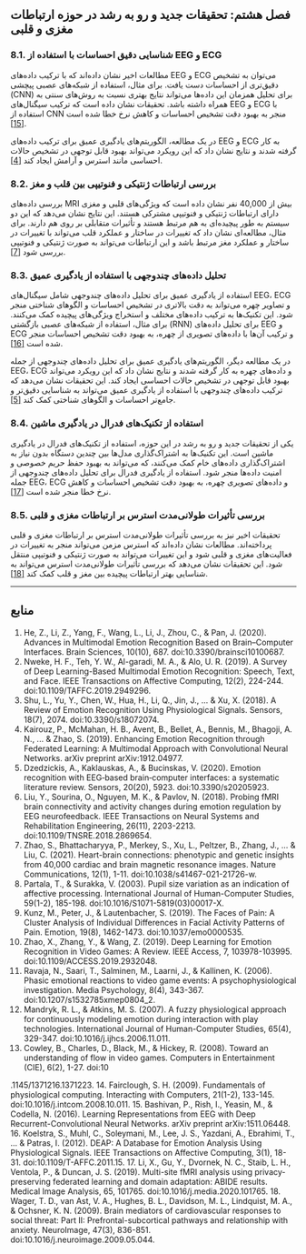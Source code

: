 ## فصل هشتم: تحقیقات جدید و رو به رشد در حوزه ارتباطات مغزی و قلبی

### 8.1. شناسایی دقیق احساسات با استفاده از EEG و ECG

مطالعات اخیر نشان داده‌اند که با ترکیب داده‌های EEG و ECG می‌توان به تشخیص دقیق‌تری از احساسات دست یافت. برای مثال، استفاده از شبکه‌های عصبی پیچشی (CNN) برای تحلیل همزمان این داده‌ها می‌تواند نتایج بهتری نسبت به روش‌های سنتی به همراه داشته باشد. تحقیقات نشان داده است که ترکیب سیگنال‌های EEG و ECG با استفاده از CNN منجر به بهبود دقت تشخیص احساسات و کاهش نرخ خطا شده است [[15]](#Learning-Representations-from-EEG-with-Deep-Recurrent-Convolutional-Neural-Networks).

در یک مطالعه، الگوریتم‌های یادگیری عمیق برای ترکیب داده‌های EEG و ECG به کار گرفته شدند و نتایج نشان داد که این رویکرد می‌تواند بهبود قابل توجهی در تشخیص حالات احساسی مانند استرس و آرامش ایجاد کند [[4]](#Enhancing-Emotion-Recognition-through-Federated-Learning:-A-Multimodal-Approach-with-Convolutional-Neural-Networks).

### 8.2. بررسی ارتباطات ژنتیکی و فنوتیپی بین قلب و مغز

بررسی داده‌های MRI بیش از 40,000 نفر نشان داده است که ویژگی‌های قلبی و مغزی دارای ارتباطات ژنتیکی و فنوتیپی مشترکی هستند. این نتایج نشان می‌دهد که این دو سیستم به طور پیچیده‌ای به هم مرتبط هستند و تأثیرات متقابلی بر روی هم دارند. برای مثال، مطالعه‌ای نشان داد که تغییرات در ساختار و عملکرد قلب می‌تواند با تغییرات در ساختار و عملکرد مغز مرتبط باشد و این ارتباطات می‌تواند به صورت ژنتیکی و فنوتیپی بررسی شود [[7]](#Heart-brain-connections:-phenotypic-and-genetic-insights-from-40,000-cardiac-and-brain-magnetic-resonance-images).

### 8.3. تحلیل داده‌های چندوجهی با استفاده از یادگیری عمیق

استفاده از یادگیری عمیق برای تحلیل داده‌های چندوجهی شامل سیگنال‌های EEG، ECG و تصاویر چهره می‌تواند به دقت بالاتری در تشخیص احساسات و الگوهای شناختی منجر شود. این تکنیک‌ها به ترکیب داده‌های مختلف و استخراج ویژگی‌های پیچیده کمک می‌کنند. برای مثال، استفاده از شبکه‌های عصبی بازگشتی (RNN) برای تحلیل داده‌های EEG و ECG و ترکیب آن‌ها با داده‌های تصویری از چهره، به بهبود دقت تشخیص احساسات منجر شده است [[16]](#DEAP:-A-Database-for-Emotion-Analysis-Using-Physiological-Signals).

در یک مطالعه دیگر، الگوریتم‌های یادگیری عمیق برای تحلیل داده‌های چندوجهی از جمله EEG، ECG و داده‌های چهره به کار گرفته شدند و نتایج نشان داد که این رویکرد می‌تواند بهبود قابل توجهی در تشخیص حالات احساسی ایجاد کند. این تحقیقات نشان می‌دهد که ترکیب داده‌های چندوجهی با استفاده از یادگیری عمیق می‌تواند به شناسایی دقیق‌تر و جامع‌تر احساسات و الگوهای شناختی کمک کند [[5]](#Emotion-recognition-with-EEG‑based-brain‑computer-interfaces:-a-systematic-literature-review).

### 8.4. استفاده از تکنیک‌های فدرال در یادگیری ماشین

یکی از تحقیقات جدید و رو به رشد در این حوزه، استفاده از تکنیک‌های فدرال در یادگیری ماشین است. این تکنیک‌ها به اشتراک‌گذاری مدل‌ها بین چندین دستگاه بدون نیاز به اشتراک‌گذاری داده‌های خام کمک می‌کنند، که می‌تواند به بهبود حفظ حریم خصوصی و امنیت داده‌ها منجر شود. استفاده از یادگیری فدرال برای تحلیل داده‌های چندوجهی از جمله EEG، ECG و داده‌های تصویری چهره، به بهبود دقت تشخیص احساسات و کاهش نرخ خطا منجر شده است [[17]](#Multi-site-fMRI-analysis-using-privacy-preserving-federated-learning-and-domain-adaptation:-ABIDE-results).

### 8.5. بررسی تأثیرات طولانی‌مدت استرس بر ارتباطات مغزی و قلبی

تحقیقات اخیر نیز به بررسی تأثیرات طولانی‌مدت استرس بر ارتباطات مغزی و قلبی پرداخته‌اند. مطالعات نشان داده‌اند که استرس مزمن می‌تواند منجر به تغییرات در فعالیت‌های مغزی و قلبی شود و این تغییرات می‌تواند به صورت ژنتیکی و فنوتیپی منتقل شود. این تحقیقات نشان می‌دهد که بررسی تأثیرات طولانی‌مدت استرس می‌تواند به شناسایی بهتر ارتباطات پیچیده بین مغز و قلب کمک کند [[18]](#Brain-mediators-of-cardiovascular-responses-to-social-threat:-Part-II:-Prefrontal-subcortical-pathways-and-relationship-with-anxiety).

---

## منابع

1. He, Z., Li, Z., Yang, F., Wang, L., Li, J., Zhou, C., & Pan, J. (2020). Advances in Multimodal Emotion Recognition Based on Brain–Computer Interfaces. Brain Sciences, 10(10), 687. doi:10.3390/brainsci10100687.
2. Nweke, H. F., Teh, Y. W., Al-garadi, M. A., & Alo, U. R. (2019). A Survey of Deep Learning-Based Multimodal Emotion Recognition: Speech, Text, and Face. IEEE Transactions on Affective Computing, 12(2), 224-244. doi:10.1109/TAFFC.2019.2949296.
3. Shu, L., Yu, Y., Chen, W., Hua, H., Li, Q., Jin, J., ... & Xu, X. (2018). A Review of Emotion Recognition Using Physiological Signals. Sensors, 18(7), 2074. doi:10.3390/s18072074.
4. Kairouz, P., McMahan, H. B., Avent, B., Bellet, A., Bennis, M., Bhagoji, A. N., ... & Zhao, S. (2019). Enhancing Emotion Recognition through Federated Learning: A Multimodal Approach with Convolutional Neural Networks. arXiv preprint arXiv:1912.04977.
5. Dzedzickis, A., Kaklauskas, A., & Bucinskas, V. (2020). Emotion recognition with EEG‑based brain‑computer interfaces: a systematic literature review. Sensors, 20(20), 5923. doi:10.3390/s20205923.
6. Liu, Y., Sourina, O., Nguyen, M. K., & Pavlov, N. (2018). Probing fMRI brain connectivity and activity changes during emotion regulation by EEG neurofeedback. IEEE Transactions on Neural Systems and Rehabilitation Engineering, 26(11), 2203-2213. doi:10.1109/TNSRE.2018.2869654.
7. Zhao, S., Bhattacharyya, P., Merkey, S., Xu, L., Peltzer, B., Zhang, J., ... & Liu, C. (2021). Heart-brain connections: phenotypic and genetic insights from 40,000 cardiac and brain magnetic resonance images. Nature Communications, 12(1), 1-11. doi:10.1038/s41467-021-21726-w.
8. Partala, T., & Surakka, V. (2003). Pupil size variation as an indication of affective processing. International Journal of Human-Computer Studies, 59(1-2), 185-198. doi:10.1016/S1071-5819(03)00017-X.
9. Kunz, M., Peter, J., & Lautenbacher, S. (2019). The Faces of Pain: A Cluster Analysis of Individual Differences in Facial Activity Patterns of Pain. Emotion, 19(8), 1462-1473. doi:10.1037/emo0000535.
10. Zhao, X., Zhang, Y., & Wang, Z. (2019). Deep Learning for Emotion Recognition in Video Games: A Review. IEEE Access, 7, 103978-103995. doi:10.1109/ACCESS.2019.2932048.
11. Ravaja, N., Saari, T., Salminen, M., Laarni, J., & Kallinen, K. (2006). Phasic emotional reactions to video game events: A psychophysiological investigation. Media Psychology, 8(4), 343-367. doi:10.1207/s1532785xmep0804_2.
12. Mandryk, R. L., & Atkins, M. S. (2007). A fuzzy physiological approach for continuously modeling emotion during interaction with play technologies. International Journal of Human-Computer Studies, 65(4), 329-347. doi:10.1016/j.ijhcs.2006.11.011.
13. Cowley, B., Charles, D., Black, M., & Hickey, R. (2008). Toward an understanding of flow in video games. Computers in Entertainment (CIE), 6(2), 1-27. doi:10

.1145/1371216.1371223.
14. Fairclough, S. H. (2009). Fundamentals of physiological computing. Interacting with Computers, 21(1-2), 133-145. doi:10.1016/j.intcom.2008.10.011.
15. Bashivan, P., Rish, I., Yeasin, M., & Codella, N. (2016). Learning Representations from EEG with Deep Recurrent-Convolutional Neural Networks. arXiv preprint arXiv:1511.06448.
16. Koelstra, S., Muhl, C., Soleymani, M., Lee, J. S., Yazdani, A., Ebrahimi, T., ... & Patras, I. (2012). DEAP: A Database for Emotion Analysis Using Physiological Signals. IEEE Transactions on Affective Computing, 3(1), 18-31. doi:10.1109/T-AFFC.2011.15.
17. Li, X., Gu, Y., Dvornek, N. C., Staib, L. H., Ventola, P., & Duncan, J. S. (2019). Multi-site fMRI analysis using privacy-preserving federated learning and domain adaptation: ABIDE results. Medical Image Analysis, 65, 101765. doi:10.1016/j.media.2020.101765.
18. Wager, T. D., van Ast, V. A., Hughes, B. L., Davidson, M. L., Lindquist, M. A., & Ochsner, K. N. (2009). Brain mediators of cardiovascular responses to social threat: Part II: Prefrontal-subcortical pathways and relationship with anxiety. NeuroImage, 47(3), 836-851. doi:10.1016/j.neuroimage.2009.05.044.